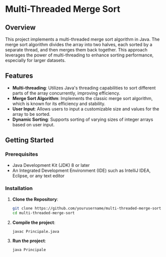# Multi-Threaded Merge Sort

## Overview

This project implements a multi-threaded merge sort algorithm in Java. The merge sort algorithm divides the array into two halves, each sorted by a separate thread, and then merges them back together. This approach leverages the power of multi-threading to enhance sorting performance, especially for larger datasets.

## Features

- **Multi-threading**: Utilizes Java's threading capabilities to sort different parts of the array concurrently, improving efficiency.
- **Merge Sort Algorithm**: Implements the classic merge sort algorithm, which is known for its efficiency and stability.
- **User Input**: Allows users to input a customizable size and values for the array to be sorted.
- **Dynamic Sorting**: Supports sorting of varying sizes of integer arrays based on user input.

## Getting Started

### Prerequisites

- Java Development Kit (JDK) 8 or later
- An Integrated Development Environment (IDE) such as IntelliJ IDEA, Eclipse, or any text editor

### Installation

1. **Clone the Repository**:
   ```bash
   git clone https://github.com/yourusername/multi-threaded-merge-sort.git
   cd multi-threaded-merge-sort

2. **Compile the project**:
   ```bash
   javac Principale.java

3. **Run the project**:
    ```bash
   java Principale
